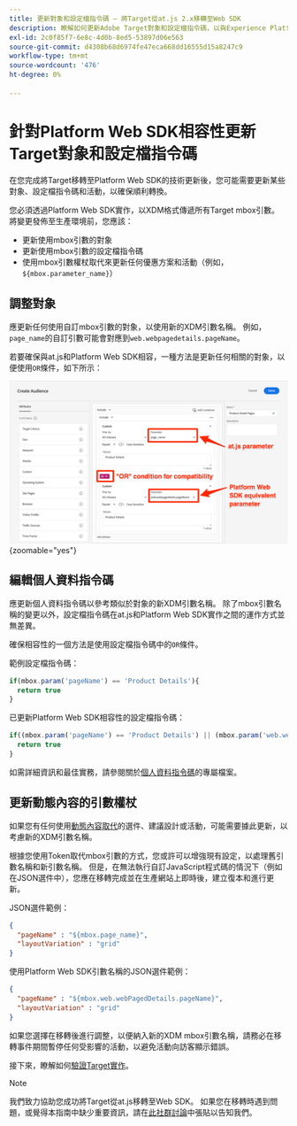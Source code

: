 ```yaml
---
title: 更新對象和設定檔指令碼 — 將Target從at.js 2.x移轉至Web SDK
description: 瞭解如何更新Adobe Target對象和設定檔指令碼，以與Experience Platform Web SDK相容。
exl-id: 2c0f85f7-6e8c-4d0b-8ed5-53897d06e563
source-git-commit: d4308b68d6974fe47eca668dd16555d15a8247c9
workflow-type: tm+mt
source-wordcount: '476'
ht-degree: 0%

---
```


# 針對Platform Web SDK相容性更新Target對象和設定檔指令碼

在您完成將Target移轉至Platform Web SDK的技術更新後，您可能需要更新某些對象、設定檔指令碼和活動，以確保順利轉換。

您必須透過Platform Web SDK實作，以XDM格式傳遞所有Target mbox引數。 將變更發佈至生產環境前，您應該：

* 更新使用mbox引數的對象
* 更新使用mbox引數的設定檔指令碼
* 使用mbox引數權杖取代來更新任何優惠方案和活動（例如，`${mbox.parameter_name}`）

## 調整對象

應更新任何使用自訂mbox引數的對象，以使用新的XDM引數名稱。 例如，`page_name`的自訂引數可能會對應到`web.webpagedetails.pageName`。

若要確保與at.js和Platform Web SDK相容，一種方法是更新任何相關的對象，以便使用`OR`條件，如下所示：

![如何檢視更新Platform Web SDK相容性的Target對象](assets/target-audience-update.png){zoomable="yes"}

## 編輯個人資料指令碼

應更新個人資料指令碼以參考類似於對象的新XDM引數名稱。 除了mbox引數名稱的變更以外，設定檔指令碼在at.js和Platform Web SDK實作之間的運作方式並無差異。

確保相容性的一個方法是使用設定檔指令碼中的`OR`條件。

範例設定檔指令碼：

```Javascript
if(mbox.param('pageName') == 'Product Details'){
  return true
}
```

已更新Platform Web SDK相容性的設定檔指令碼：

```Javascript
if((mbox.param('pageName') == 'Product Details') || (mbox.param('web.webPageDetails.pageName') =='Product Details')){
  return true
}
```

如需詳細資訊和最佳實務，請參閱關於[個人資料指令碼](https://experienceleague.adobe.com/docs/target/using/audiences/visitor-profiles/profile-parameters.html?lang=zh-Hant)的專屬檔案。

## 更新動態內容的引數權杖

如果您有任何使用[動態內容取代](https://experienceleague.adobe.com/docs/target/using/experiences/offers/passing-profile-attributes-to-the-html-offer.html?lang=zh-Hant)的選件、建議設計或活動，可能需要據此更新，以考慮新的XDM引數名稱。

根據您使用Token取代mbox引數的方式，您或許可以增強現有設定，以處理舊引數名稱和新引數名稱。 但是，在無法執行自訂JavaScript程式碼的情況下（例如在JSON選件中），您應在移轉完成並在生產網站上即時後，建立復本和進行更新。

JSON選件範例：

```JSON
{
  "pageName" : "${mbox.page_name}",
  "layoutVariation" : "grid"
}
```

使用Platform Web SDK引數名稱的JSON選件範例：

```JSON
{
  "pageName" : "${mbox.web.webPagedDetails.pageName}",
  "layoutVariation" : "grid"
}
```

如果您選擇在移轉後進行調整，以便納入新的XDM mbox引數名稱，請務必在移轉事件期間暫停任何受影響的活動，以避免活動向訪客顯示錯誤。

接下來，瞭解如何[驗證Target實作](validate.md)。

>[!NOTE]
>
>我們致力協助您成功將Target從at.js移轉至Web SDK。 如果您在移轉時遇到問題，或覺得本指南中缺少重要資訊，請在[此社群討論](https://experienceleaguecommunities.adobe.com/t5/adobe-experience-platform-data/tutorial-discussion-migrate-target-from-at-js-to-web-sdk/m-p/575587#M463)中張貼以告知我們。
